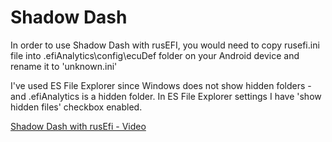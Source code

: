 # Shadow Dash

In order to use Shadow Dash with rusEFI, you would need to copy rusefi.ini file into .efiAnalytics\config\ecuDef folder on your Android device and rename it to 'unknown.ini'

I've used ES File Explorer since Windows does not show hidden folders - and .efiAnalytics is a hidden folder. In ES File Explorer settings I have 'show hidden files' checkbox enabled.

[Shadow Dash with rusEfi - Video](https://youtu.be/ys9shIX1vBw)
